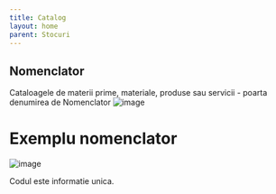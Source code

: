 ```yaml
---
title: Catalog
layout: home
parent: Stocuri
---
```

## Nomenclator

Cataloagele de materii prime, materiale, produse sau servicii - poarta denumirea de Nomenclator
![image](https://user-images.githubusercontent.com/4782181/211346239-e851db3f-09b9-413c-8699-e10989a920e5.png)

# Exemplu nomenclator
![image](https://user-images.githubusercontent.com/4782181/211346347-d0f4e268-11bb-45f1-82fb-d09f5a10a83b.png)

Codul este informatie unica.
